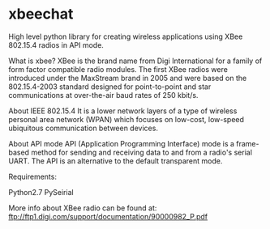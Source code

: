 xbeechat
========

High level python library for creating wireless applications using XBee 802.15.4 radios in API mode.

What is xbee?
  XBee is the brand name from Digi International for a family of form factor compatible radio modules. 
  The first XBee radios were introduced under the MaxStream brand in 2005 and were based on the 802.15.4-2003 
  standard designed for point-to-point and star communications at over-the-air baud rates of 250 kbit/s.

  
About IEEE 802.15.4
  It is a lower network layers of a type of wireless personal area network (WPAN) which focuses on 
  low-cost, low-speed ubiquitous communication between devices.

About API mode
  API (Application Programming Interface) mode is a frame-based method for sending and receiving data to and from 
  a radio's serial UART. The API is an alternative to the default transparent mode.
  
Requirements:

Python2.7 
PySeirial




More info about XBee radio can be found at: ftp://ftp1.digi.com/support/documentation/90000982_P.pdf



